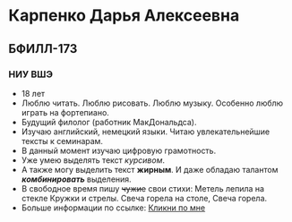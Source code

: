 # Карпенко Дарья Алексеевна
## БФИЛЛ-173
### НИУ ВШЭ
* 18 лет
* Люблю читать. Люблю рисовать. Люблю музыку. Особенно люблю играть на фортепиано.
* Будущий филолог (работник МакДональдса).
* Изучаю английский, немецкий языки. Читаю увлекательнейшие тексты к семинарам.
* В данный момент изучаю цифровую грамотность.
* Уже умею выделять текст _курсивом_.
* А также могу выделить текст **жирным**. И даже обладаю талантом **_комбинировать_** выделения.
* В свободное время пишу ~~чужие~~ свои стихи: 
Метель лепила на стекле
Кружки и стрелы.
Свеча горела на столе,
Свеча горела.
* Больше информации по ссылке:
[Кликни по мне](https://www.instagram.com/karpenko_daria99/ "Instagram")


